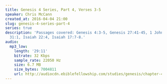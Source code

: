 ```yaml
---
title: Genesis 4 Series, Part 4, Verses 3-5
speaker: Chris McCann
created_at: 2016-04-04 21:00
slug: genesis-4-series-part-4
series: true
description: 'Passages covered: Genesis 4:3-5, Genesis 27:41-45, 1 John 3:8-15, Isaiah
  31:1, Isaiah 22:4, Isaiah 17:7-8.'
audio:
  mp3_low:
    length: '29:11'
    bitrate: 32 Kbps
    sample_rate: 22050 Hz
    size: 6.7 MB
    size_bytes: 7004811
    url: http://audiocdn.ebiblefellowship.com/studies/genesis/chapter-4/2016.04.04_McCann_-_Genesis_4_Series_Part_4.mp3
---
```

